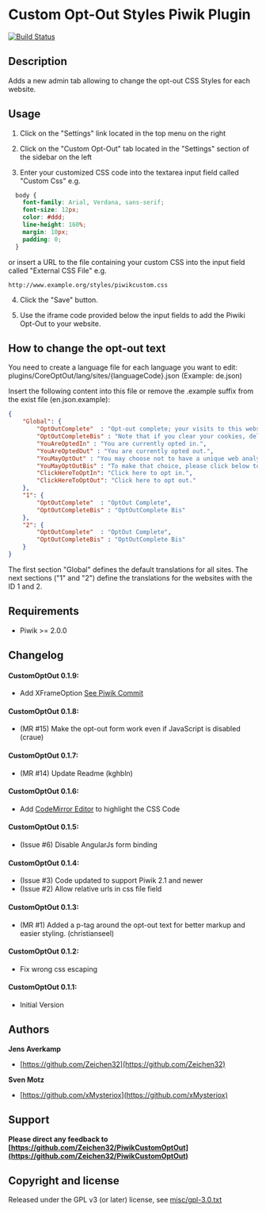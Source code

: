 # Custom Opt-Out Styles Piwik Plugin

[![Build Status](https://travis-ci.org/Zeichen32/PiwikCustomOptOut.png?branch=master)](https://travis-ci.org/Zeichen32/PiwikCustomOptOut)

## Description

Adds a new admin tab allowing to change the opt-out CSS Styles for each website.

## Usage

1) Click on the "Settings" link located in the top menu on the right

2) Click on the "Custom Opt-Out" tab located in the "Settings" section of the sidebar on the left

3) Enter your customized CSS code into the textarea input field called "Custom Css" e.g.
```css     
  body {
    font-family: Arial, Verdana, sans-serif;
    font-size: 12px;
    color: #ddd;
    line-height: 160%;
    margin: 10px;
    padding: 0;
  }
```
or insert a URL to the file containing your custom CSS into the input field called "External CSS File" e.g.

  ``http://www.example.org/styles/piwikcustom.css``

4) Click the "Save" button.

5) Use the iframe code provided below the input fields to add the Piwiki Opt-Out to your website.

## How to change the opt-out text

You need to create a language file for each language you want to edit:
  plugins/CoreOptOut/lang/sites/{languageCode}.json (Example: de.json)
  
Insert the following content into this file or remove the .example suffix from the exist file (en.json.example):

```json
{
    "Global": {
        "OptOutComplete"  : "Opt-out complete; your visits to this website will not be recorded by the Web Analytics tool.",
        "OptOutCompleteBis" : "Note that if you clear your cookies, delete the opt-out cookie, or if you change computers or Web browsers, you will need to perform the opt-out procedure again.",
        "YouAreOptedIn" : "You are currently opted in.",
        "YouAreOptedOut" : "You are currently opted out.",
        "YouMayOptOut" : "You may choose not to have a unique web analytics cookie identification number assigned to your computer to avoid the aggregation and analysis of data collected on this website.",
        "YouMayOptOutBis" : "To make that choice, please click below to receive an opt-out cookie.",
        "ClickHereToOptIn": "Click here to opt in.",
        "ClickHereToOptOut": "Click here to opt out."
    },
    "1": {
        "OptOutComplete"  : "OptOut Complete",
        "OptOutCompleteBis" : "OptOutComplete Bis"
    },
    "2": {
        "OptOutComplete"  : "OptOut Complete",
        "OptOutCompleteBis" : "OptOutComplete Bis"
    }    
}
```

The first section "Global" defines the default translations for all sites.
The next sections ("1" and "2") define the translations for the websites with the ID 1 and 2.

## Requirements

+ Piwik >= 2.0.0

## Changelog

#### CustomOptOut 0.1.9:
* Add XFrameOption [See Piwik Commit](https://github.com/piwik/piwik/commit/25545fdc55a1decd13548c1f3f6479789956e56c)

#### CustomOptOut 0.1.8:
* (MR #15) Make the opt-out form work even if JavaScript is disabled (craue)

#### CustomOptOut 0.1.7:
* (MR #14) Update Readme (kghbln)

#### CustomOptOut 0.1.6:
* Add [CodeMirror Editor](http://codemirror.net) to highlight the CSS Code

#### CustomOptOut 0.1.5:
* (Issue #6) Disable AngularJs form binding

#### CustomOptOut 0.1.4:
* (Issue #3) Code updated to support Piwik 2.1 and newer
* (Issue #2) Allow relative urls in css file field

#### CustomOptOut 0.1.3:
* (MR #1) Added a p-tag around the opt-out text for better markup and easier styling. (christianseel)

#### CustomOptOut 0.1.2:
* Fix wrong css escaping

#### CustomOptOut 0.1.1:
* Initial Version


## Authors

**Jens Averkamp**

+ [https://github.com/Zeichen32](https://github.com/Zeichen32)

**Sven Motz**

+ [https://github.com/xMysteriox](https://github.com/xMysteriox)

## Support
**Please direct any feedback to [https://github.com/Zeichen32/PiwikCustomOptOut](https://github.com/Zeichen32/PiwikCustomOptOut)**

## Copyright and license

Released under the GPL v3 (or later) license, see [misc/gpl-3.0.txt](misc/gpl-3.0.txt)
